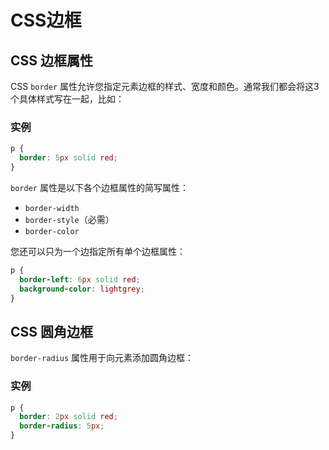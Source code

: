 # CSS边框

## CSS 边框属性

CSS `border` 属性允许您指定元素边框的样式、宽度和颜色。通常我们都会将这3个具体样式写在一起，比如：

### 实例

```css
p {
  border: 5px solid red;
}
```

`border` 属性是以下各个边框属性的简写属性：

- `border-width`
- `border-style`（必需）
- `border-color`

您还可以只为一个边指定所有单个边框属性：

```css
p {
  border-left: 6px solid red;
  background-color: lightgrey;
}
```

## CSS 圆角边框

`border-radius` 属性用于向元素添加圆角边框：

### 实例

```css
p {
  border: 2px solid red;
  border-radius: 5px;
}
```
